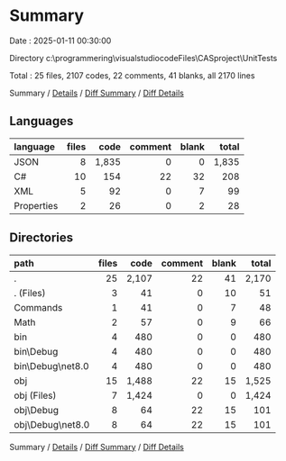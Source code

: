 # Summary

Date : 2025-01-11 00:30:00

Directory c:\\programmering\\visualstudiocodeFiles\\CASproject\\UnitTests

Total : 25 files,  2107 codes, 22 comments, 41 blanks, all 2170 lines

Summary / [Details](details.md) / [Diff Summary](diff.md) / [Diff Details](diff-details.md)

## Languages
| language | files | code | comment | blank | total |
| :--- | ---: | ---: | ---: | ---: | ---: |
| JSON | 8 | 1,835 | 0 | 0 | 1,835 |
| C# | 10 | 154 | 22 | 32 | 208 |
| XML | 5 | 92 | 0 | 7 | 99 |
| Properties | 2 | 26 | 0 | 2 | 28 |

## Directories
| path | files | code | comment | blank | total |
| :--- | ---: | ---: | ---: | ---: | ---: |
| . | 25 | 2,107 | 22 | 41 | 2,170 |
| . (Files) | 3 | 41 | 0 | 10 | 51 |
| Commands | 1 | 41 | 0 | 7 | 48 |
| Math | 2 | 57 | 0 | 9 | 66 |
| bin | 4 | 480 | 0 | 0 | 480 |
| bin\\Debug | 4 | 480 | 0 | 0 | 480 |
| bin\\Debug\\net8.0 | 4 | 480 | 0 | 0 | 480 |
| obj | 15 | 1,488 | 22 | 15 | 1,525 |
| obj (Files) | 7 | 1,424 | 0 | 0 | 1,424 |
| obj\\Debug | 8 | 64 | 22 | 15 | 101 |
| obj\\Debug\\net8.0 | 8 | 64 | 22 | 15 | 101 |

Summary / [Details](details.md) / [Diff Summary](diff.md) / [Diff Details](diff-details.md)